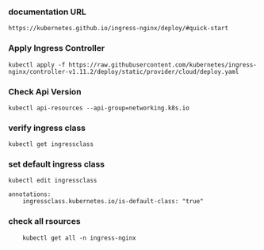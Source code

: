 ### documentation URL
    https://kubernetes.github.io/ingress-nginx/deploy/#quick-start
### Apply Ingress Controller
    kubectl apply -f https://raw.githubusercontent.com/kubernetes/ingress-nginx/controller-v1.11.2/deploy/static/provider/cloud/deploy.yaml

### Check Api Version
    kubectl api-resources --api-group=networking.k8s.io

### verify ingress class
    kubectl get ingressclass

### set default ingress class 
    kubectl edit ingressclass
      
    annotations:
        ingressclass.kubernetes.io/is-default-class: "true"
    
### check all rsources
        kubectl get all -n ingress-nginx

